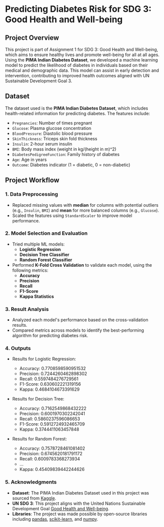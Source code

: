 # Predicting Diabetes Risk for SDG 3: Good Health and Well-being

## Project Overview
This project is part of Assignment 1 for SDG 3: Good Health and Well-being, which aims to ensure healthy lives and promote well-being for all at all ages. Using the **PIMA Indian Diabetes Dataset**, we developed a machine learning model to predict the likelihood of diabetes in individuals based on their medical and demographic data. This model can assist in early detection and intervention, contributing to improved health outcomes aligned with UN Sustainable Development Goal 3.

## Dataset
The dataset used is the **PIMA Indian Diabetes Dataset**, which includes health-related information for predicting diabetes. The features include:
- `Pregnancies`: Number of times pregnant
- `Glucose`: Plasma glucose concentration
- `BloodPressure`: Diastolic blood pressure
- `SkinThickness`: Triceps skin fold thickness
- `Insulin`: 2-hour serum insulin
- `BMI`: Body mass index (weight in kg/(height in m)^2)
- `DiabetesPedigreeFunction`: Family history of diabetes
- `Age`: Age in years
- `Outcome`: Diabetes indicator (1 = diabetic, 0 = non-diabetic)

## Project Workflow

### 1. Data Preprocessing
   - Replaced missing values with **median** for columns with potential outliers (e.g., `Insulin`, `BMI`) and **mean** for more balanced columns (e.g., `Glucose`).
   - Scaled the features using `StandardScaler` to improve model performance.

### 2. Model Selection and Evaluation
   - Tried multiple ML models:
     - **Logistic Regression**
     - **Decision Tree Classifier**
     - **Random Forest Classifier**
   - Performed **K-Fold Cross Validation** to validate each model, using the following metrics:
     - **Accuracy**
     - **Precision**
     - **Recall**
     - **F1-Score**
     - **Kappa Statistics**

### 3. Result Analysis
   - Analyzed each model's performance based on the cross-validation results.
   - Compared metrics across models to identify the best-performing algorithm for predicting diabetes risk.

### 4. Outputs
   - Results for Logistic Regression:
      - Accuracy: 0.7708598590951532
      - Precision: 0.7244260462898302
      - Recall: 0.5597484276729561
      - F1-Score: 0.630602221319156
      - Kappa: 0.4684104673391629
     
  - Results for Decision Tree:
     - Accuracy: 0.7162549868432222
     - Precision: 0.6001970302242041
     - Recall: 0.5860237596086653
     - F1-Score: 0.5912724932465709
     - Kappa: 0.3744411063457848
    
 - Results for Random Forest:
     - Accuracy: 0.7578728461081402
     - Precision: 0.6745620181791172
     - Recall: 0.6009783368273934
     - ...
     - Kappa: 0.45409839442244626


### 5. Acknowledgments
- **Dataset**: The PIMA Indian Diabetes Dataset used in this project was sourced from [Kaggle](https://www.kaggle.com/uciml/pima-indians-diabetes-database).
- **UN SDG 3**: This project aligns with the United Nations Sustainable Development Goal [Good Health and Well-being](https://sdgs.un.org/goals/goal3).
- **Libraries**: The project was made possible by open-source libraries including [pandas](https://pandas.pydata.org/), [scikit-learn](https://scikit-learn.org/), and [numpy](https://numpy.org/).
